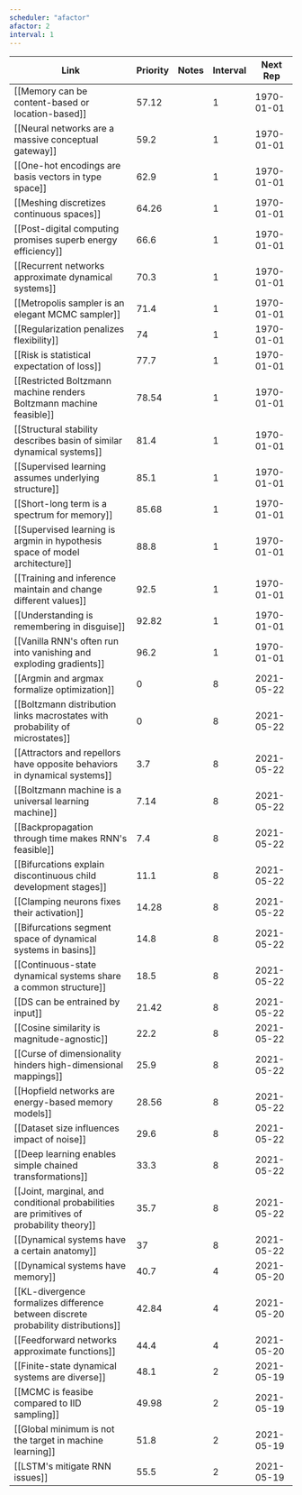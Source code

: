 ```yaml
---
scheduler: "afactor"
afactor: 2
interval: 1
---
```

| Link | Priority | Notes | Interval | Next Rep |
|------|----------|-------|---------|----------|
| [[Memory can be content-based or location-based]] | 57.12 |  | 1 | 1970-01-01 |
| [[Neural networks are a massive conceptual gateway]] | 59.2 |  | 1 | 1970-01-01 |
| [[One-hot encodings are basis vectors in type space]] | 62.9 |  | 1 | 1970-01-01 |
| [[Meshing discretizes continuous spaces]] | 64.26 |  | 1 | 1970-01-01 |
| [[Post-digital computing promises superb energy efficiency]] | 66.6 |  | 1 | 1970-01-01 |
| [[Recurrent networks approximate dynamical systems]] | 70.3 |  | 1 | 1970-01-01 |
| [[Metropolis sampler is an elegant MCMC sampler]] | 71.4 |  | 1 | 1970-01-01 |
| [[Regularization penalizes flexibility]] | 74 |  | 1 | 1970-01-01 |
| [[Risk is statistical expectation of loss]] | 77.7 |  | 1 | 1970-01-01 |
| [[Restricted Boltzmann machine renders Boltzmann machine feasible]] | 78.54 |  | 1 | 1970-01-01 |
| [[Structural stability describes basin of similar dynamical systems]] | 81.4 |  | 1 | 1970-01-01 |
| [[Supervised learning assumes underlying structure]] | 85.1 |  | 1 | 1970-01-01 |
| [[Short-long term is a spectrum for memory]] | 85.68 |  | 1 | 1970-01-01 |
| [[Supervised learning is argmin in hypothesis space of model architecture]] | 88.8 |  | 1 | 1970-01-01 |
| [[Training and inference maintain and change different values]] | 92.5 |  | 1 | 1970-01-01 |
| [[Understanding is remembering in disguise]] | 92.82 |  | 1 | 1970-01-01 |
| [[Vanilla RNN's often run into vanishing and exploding gradients]] | 96.2 |  | 1 | 1970-01-01 |
| [[Argmin and argmax formalize optimization]] | 0 |  | 8 | 2021-05-22 |
| [[Boltzmann distribution links macrostates with probability of microstates]] | 0 |  | 8 | 2021-05-22 |
| [[Attractors and repellors have opposite behaviors in dynamical systems]] | 3.7 |  | 8 | 2021-05-22 |
| [[Boltzmann machine is a universal learning machine]] | 7.14 |  | 8 | 2021-05-22 |
| [[Backpropagation through time makes RNN's feasible]] | 7.4 |  | 8 | 2021-05-22 |
| [[Bifurcations explain discontinuous child development stages]] | 11.1 |  | 8 | 2021-05-22 |
| [[Clamping neurons fixes their activation]] | 14.28 |  | 8 | 2021-05-22 |
| [[Bifurcations segment space of dynamical systems in basins]] | 14.8 |  | 8 | 2021-05-22 |
| [[Continuous-state dynamical systems share a common structure]] | 18.5 |  | 8 | 2021-05-22 |
| [[DS can be entrained by input]] | 21.42 |  | 8 | 2021-05-22 |
| [[Cosine similarity is magnitude-agnostic]] | 22.2 |  | 8 | 2021-05-22 |
| [[Curse of dimensionality hinders high-dimensional mappings]] | 25.9 |  | 8 | 2021-05-22 |
| [[Hopfield networks are energy-based memory models]] | 28.56 |  | 8 | 2021-05-22 |
| [[Dataset size influences impact of noise]] | 29.6 |  | 8 | 2021-05-22 |
| [[Deep learning enables simple chained transformations]] | 33.3 |  | 8 | 2021-05-22 |
| [[Joint, marginal, and conditional probabilities are primitives of probability theory]] | 35.7 |  | 8 | 2021-05-22 |
| [[Dynamical systems have a certain anatomy]] | 37 |  | 8 | 2021-05-22 |
| [[Dynamical systems have memory]] | 40.7 |  | 4 | 2021-05-20 |
| [[KL-divergence formalizes difference between discrete probability distributions]] | 42.84 |  | 4 | 2021-05-20 |
| [[Feedforward networks approximate functions]] | 44.4 |  | 4 | 2021-05-20 |
| [[Finite-state dynamical systems are diverse]] | 48.1 |  | 2 | 2021-05-19 |
| [[MCMC is feasibe compared to IID sampling]] | 49.98 |  | 2 | 2021-05-19 |
| [[Global minimum is not the target in machine learning]] | 51.8 |  | 2 | 2021-05-19 |
| [[LSTM's mitigate RNN issues]] | 55.5 |  | 2 | 2021-05-19 |